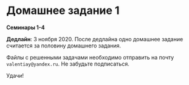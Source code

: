 # Домашнее задание 1
**Семинары 1-4**

**Дедлайн**: 3 ноября 2020. После дедлайна одно домашнее задание считается за половину домашнего задания.

Файлы с решенными задачами необходимо отправить на почту `valentiay@yandex.ru`. Не забудьте подписаться.

Удачи!
